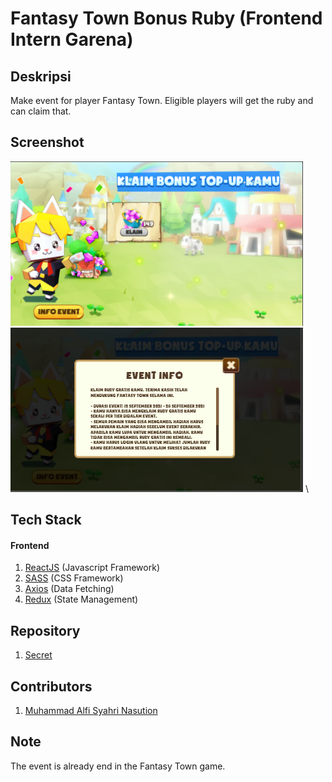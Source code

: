 # Fantasy Town Bonus Ruby (Frontend Intern Garena)

## Deskripsi
Make event for player Fantasy Town. Eligible players will get the ruby and can claim that.

## Screenshot

![](./1.PNG) \
![](./2.PNG) \

## Tech Stack

#### Frontend

1. [ReactJS](https://reactjs.org/) (Javascript Framework)
2. [SASS](https://sass-lang.com/) (CSS Framework)
3. [Axios](https://www.npmjs.com/package/axios) (Data Fetching)
4. [Redux](https://redux.js.org/) (State Management)

## Repository

1. [Secret](#)

## Contributors

1. [Muhammad Alfi Syahri Nasution](https://github.com/alfi2811)

## Note

The event is already end in the Fantasy Town game.
